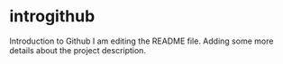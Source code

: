 # introgithub
Introduction to Github
I am editing the README file. Adding some more details about the project description.
